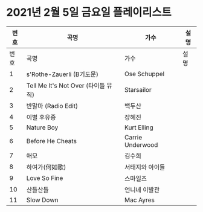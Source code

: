 # 2021년 2월 5일 금요일 플레이리스트

| 번호 | 곡명 | 가수 | 설명 |
|------|------|------|------|
| 번호 | 곡명 | 가수 | 설명 |
| 1 | s'Rothe-Zauerli (B기도문) | Ose Schuppel |  |
| 2 | Tell Me It's Not Over (타이틀 뮤직) | Starsailor |  |
| 3 | 반말마 (Radio Edit) | 백두산 |  |
| 4 | 이별 후유증 | 장혜진 |  |
| 5 | Nature Boy | Kurt Elling |  |
| 6 | Before He Cheats | Carrie Underwood |  |
| 7 | 애모 | 김수희 |  |
| 8 | 하여가(何如歌) | 서태지와 아이들 |  |
| 9 | Love So Fine | 스마일즈 |  |
| 10 | 산들산들 | 언니네 이발관 |  |
| 11 | Slow Down | Mac Ayres |  |
